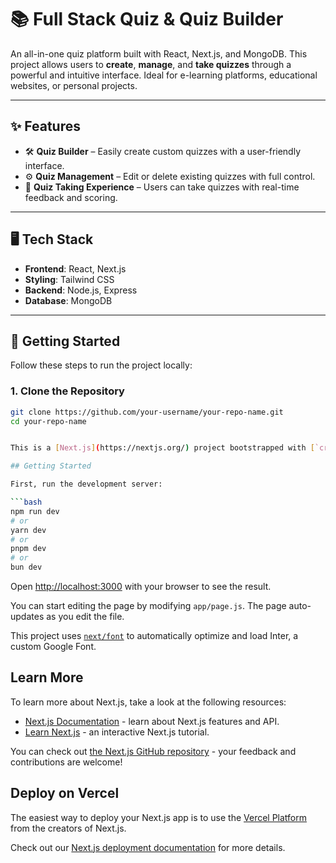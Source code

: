 # 📚 Full Stack Quiz & Quiz Builder

An all-in-one quiz platform built with React, Next.js, and MongoDB. This project allows users to **create**, **manage**, and **take quizzes** through a powerful and intuitive interface. Ideal for e-learning platforms, educational websites, or personal projects.

---

## ✨ Features

- 🛠️ **Quiz Builder** – Easily create custom quizzes with a user-friendly interface.
- ⚙️ **Quiz Management** – Edit or delete existing quizzes with full control.
- 📝 **Quiz Taking Experience** – Users can take quizzes with real-time feedback and scoring.

---

## 🖥️ Tech Stack

- **Frontend**: React, Next.js  
- **Styling**: Tailwind CSS  
- **Backend**: Node.js, Express  
- **Database**: MongoDB  

---

## 🚀 Getting Started

Follow these steps to run the project locally:

### 1. Clone the Repository

```bash
git clone https://github.com/your-username/your-repo-name.git
cd your-repo-name


This is a [Next.js](https://nextjs.org/) project bootstrapped with [`create-next-app`](https://github.com/vercel/next.js/tree/canary/packages/create-next-app).

## Getting Started

First, run the development server:

```bash
npm run dev
# or
yarn dev
# or
pnpm dev
# or
bun dev
```

Open [http://localhost:3000](http://localhost:3000) with your browser to see the result.

You can start editing the page by modifying `app/page.js`. The page auto-updates as you edit the file.

This project uses [`next/font`](https://nextjs.org/docs/basic-features/font-optimization) to automatically optimize and load Inter, a custom Google Font.

## Learn More

To learn more about Next.js, take a look at the following resources:

- [Next.js Documentation](https://nextjs.org/docs) - learn about Next.js features and API.
- [Learn Next.js](https://nextjs.org/learn) - an interactive Next.js tutorial.

You can check out [the Next.js GitHub repository](https://github.com/vercel/next.js/) - your feedback and contributions are welcome!

## Deploy on Vercel

The easiest way to deploy your Next.js app is to use the [Vercel Platform](https://vercel.com/new?utm_medium=default-template&filter=next.js&utm_source=create-next-app&utm_campaign=create-next-app-readme) from the creators of Next.js.

Check out our [Next.js deployment documentation](https://nextjs.org/docs/deployment) for more details.
